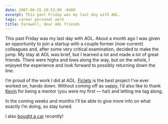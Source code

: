 ```yaml
---
date: 2007-06-25 20:53:00 -0400
excerpt: This past Friday was my last day with AOL.
tags: career personal work
title: Farewell, dear AOL friends
---
```


This past Friday was my last day with AOL. About a month ago I was given an opportunity to join a startup with a couple former (now current) colleagues and, after some very critical examination, decided to make the jump. My stay at AOL was brief, but I learned a lot and made a lot of great friends. There were highs and lows along the way, but on the whole, I enjoyed the experience and look forward to possibly returning down the line.

I’m proud of the work I did at AOL. [Ficlets](http://ficlets.com/) is the best project I’ve ever worked on, hands down. Without coming off as sappy, I’d also like to thank [Kevin](http://lawver.net/) for being a mentor (you were my first — ha!) and letting me tag along.

In the coming weeks and months I’ll be able to give more info on what exactly I’m doing, so stay tuned.

I also [bought a car](http://flickr.com/photos/jgarber/tags/mazda3/) recently!